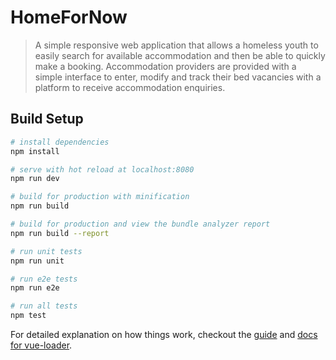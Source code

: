 # HomeForNow

> A simple responsive web application that allows a homeless youth to easily search for available accommodation and then be able to quickly make a booking. Accommodation providers are provided with a simple interface to enter, modify and track their bed vacancies with a platform to receive accommodation enquiries.

## Build Setup

``` bash
# install dependencies
npm install

# serve with hot reload at localhost:8080
npm run dev

# build for production with minification
npm run build

# build for production and view the bundle analyzer report
npm run build --report

# run unit tests
npm run unit

# run e2e tests
npm run e2e

# run all tests
npm test
```

For detailed explanation on how things work, checkout the [guide](http://vuejs-templates.github.io/webpack/) and [docs for vue-loader](http://vuejs.github.io/vue-loader).
